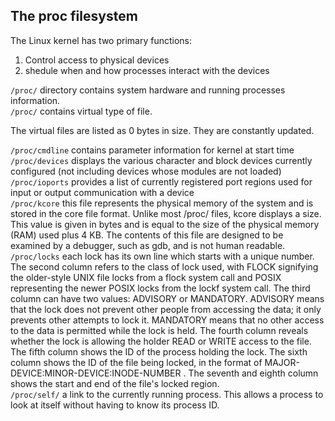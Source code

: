 ## The proc filesystem ##

The Linux kernel has two primary functions:     
1. Control access to physical devices     
2. shedule when and how processes interact with the devices     

```/proc/``` directory contains system hardware and running processes information.     
```/proc/``` contains virtual type of file.    

The virtual files are listed as 0 bytes in size. They are constantly updated.    

```/proc/cmdline``` contains parameter information for kernel at start time     
```/proc/devices``` displays the various character and block devices currently configured (not including devices whose modules are not loaded)   
```/proc/ioports``` provides a list of currently registered port regions used for input or output communication with a device    
```/proc/kcore``` this file represents the physical memory of the system and is stored in the core file format. Unlike most /proc/ files, kcore displays a size. This value is given in bytes and is equal to the size of the physical memory (RAM) used plus 4 KB.
The contents of this file are designed to be examined by a debugger, such as gdb, and is not human readable.    
```/proc/locks``` each lock has its own line which starts with a unique number. The second column refers to the class of lock used, with FLOCK signifying the older-style UNIX file locks from a flock system call and POSIX representing the newer POSIX locks from the lockf system call. The third column can have two values: ADVISORY or MANDATORY. ADVISORY means that the lock does not prevent other people from accessing the data; it only prevents other attempts to lock it. MANDATORY means that no other access to the data is permitted while the lock is held. The fourth column reveals whether the lock is allowing the holder READ or WRITE access to the file. The fifth column shows the ID of the process holding the lock. The sixth column shows the ID of the file being locked, in the format of MAJOR-DEVICE:MINOR-DEVICE:INODE-NUMBER . The seventh and eighth column shows the start and end of the file's locked region.    
```/proc/self/``` a link to the currently running process. This allows a process to look at itself without having to know its process ID.
